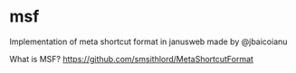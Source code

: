 # msf

Implementation of meta shortcut format in janusweb made by @jbaicoianu

What is MSF? https://github.com/smsithlord/MetaShortcutFormat 
